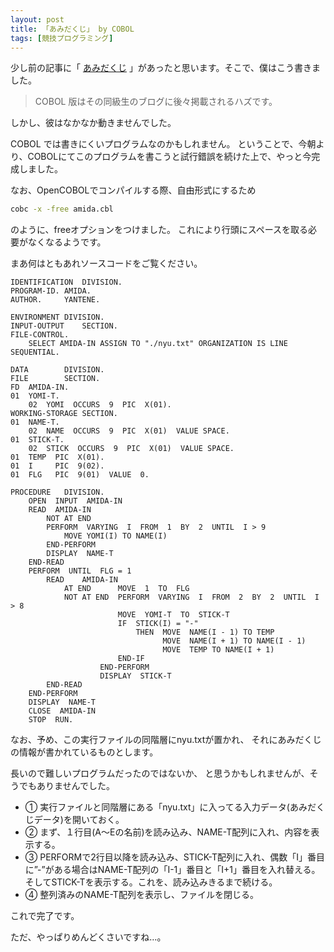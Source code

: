 ```yaml
---
layout: post
title: 「あみだくじ」 by COBOL
tags: [競技プログラミング]
---
```


少し前の記事に「
[あみだくじ](/amidakuji.html)
」があったと思います。そこで、僕はこう書きました。

>  COBOL 版はその同級生のブログに後々掲載されるハズです。

しかし、彼はなかなか動きませんでした。

COBOL では書きにくいプログラムなのかもしれません。
ということで、今朝より、COBOLにてこのプログラムを書こうと試行錯誤を続けた上で、やっと今完成しました。

<!-- more -->

なお、OpenCOBOLでコンパイルする際、自由形式にするため
```bash
cobc -x -free amida.cbl
```
のように、freeオプションをつけました。
これにより行頭にスペースを取る必要がなくなるようです。

まあ何はともあれソースコードをご覧ください。

```cobol
IDENTIFICATION  DIVISION.
PROGRAM-ID. AMIDA.
AUTHOR.     YANTENE.

ENVIRONMENT DIVISION.
INPUT-OUTPUT    SECTION.
FILE-CONTROL.
    SELECT AMIDA-IN ASSIGN TO "./nyu.txt" ORGANIZATION IS LINE SEQUENTIAL.

DATA        DIVISION.
FILE        SECTION.
FD  AMIDA-IN.
01  YOMI-T.
    02  YOMI  OCCURS  9  PIC  X(01).
WORKING-STORAGE SECTION.
01  NAME-T.
    02  NAME  OCCURS  9  PIC  X(01)  VALUE SPACE.
01  STICK-T.
    02  STICK  OCCURS  9  PIC  X(01)  VALUE SPACE.
01  TEMP  PIC  X(01).
01  I     PIC  9(02).
01  FLG   PIC  9(01)  VALUE  0.

PROCEDURE   DIVISION.
    OPEN  INPUT  AMIDA-IN
    READ  AMIDA-IN
        NOT AT END
        PERFORM  VARYING  I  FROM  1  BY  2  UNTIL  I > 9
            MOVE YOMI(I) TO NAME(I)
        END-PERFORM
        DISPLAY  NAME-T
    END-READ
    PERFORM  UNTIL  FLG = 1
        READ    AMIDA-IN
            AT END      MOVE  1  TO  FLG
            NOT AT END  PERFORM  VARYING  I  FROM  2  BY  2  UNTIL  I > 8
                        MOVE  YOMI-T  TO  STICK-T
                        IF  STICK(I) = "-"
                            THEN  MOVE  NAME(I - 1) TO TEMP
                                  MOVE  NAME(I + 1) TO NAME(I - 1)
                                  MOVE  TEMP TO NAME(I + 1)
                        END-IF
                    END-PERFORM
                    DISPLAY  STICK-T
        END-READ
    END-PERFORM
    DISPLAY  NAME-T
    CLOSE  AMIDA-IN
    STOP  RUN.
```

なお、予め、この実行ファイルの同階層にnyu.txtが置かれ、
それにあみだくじの情報が書かれているものとします。

長いので難しいプログラムだったのではないか、
と思うかもしれませんが、そうでもありませんでした。

- ① 実行ファイルと同階層にある「nyu.txt」に入ってる入力データ(あみだくじデータ)を開いておく。
- ② まず、１行目(A〜Eの名前)を読み込み、NAME-T配列に入れ、内容を表示する。
- ③ PERFORMで2行目以降を読み込み、STICK-T配列に入れ、偶数「I」番目に”-”がある場合はNAME-T配列の「I-1」番目と「I+1」番目を入れ替える。そしてSTICK-Tを表示する。これを、読み込みきるまで続ける。
- ④ 整列済みのNAME-T配列を表示し、ファイルを閉じる。

これで完了です。

ただ、やっぱりめんどくさいですね…。

